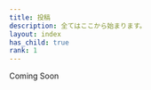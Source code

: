 ```yaml
---
title: 投稿
description: 全てはここから始まります。
layout: index
has_child: true
rank: 1
---
```

Coming Soon